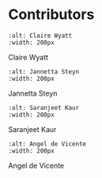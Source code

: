 # Contributors

```{image} images/contributors/ClaireWyatt.jpeg
:alt: Claire Wyatt
:width: 200px
```
Claire Wyatt


```{image} images/contributors/JannettaSteyn.png
:alt: Jannetta Steyn
:width: 200px
```
Jannetta Steyn

```{image} images/contributors/SaranjeetKaur.jpeg
:alt: Saranjeet Kaur
:width: 200px
```
Saranjeet Kaur


```{image} images/contributors/AngelDeVicente.jpeg
:alt: Angel de Vicente
:width: 200px
```
Angel de Vicente
